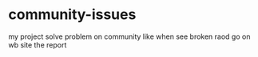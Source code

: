 # community-issues
my project solve problem on community like when see broken raod go on wb site the report

